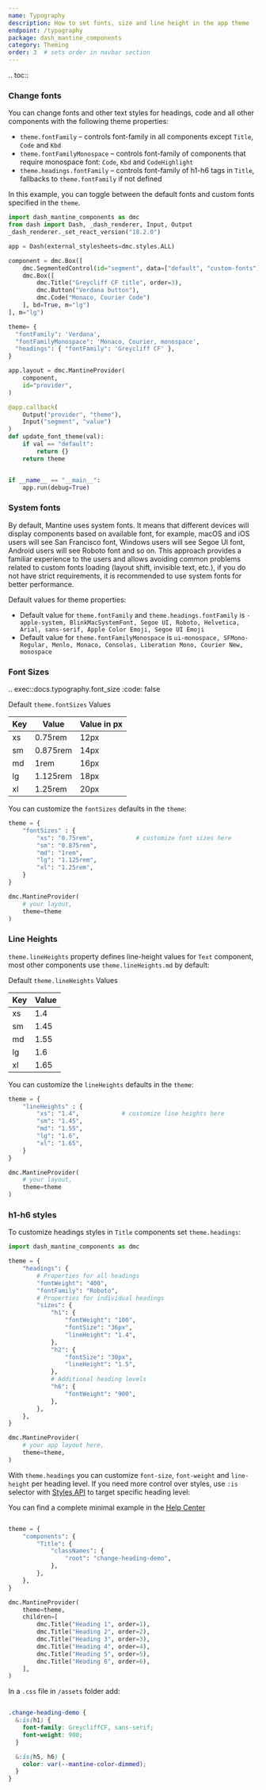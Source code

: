```yaml
---
name: Typography
description: How to set fonts, size and line height in the app theme
endpoint: /typography
package: dash_mantine_components
category: Theming
order: 3  # sets order in navbar section
---
```


.. toc::

### Change fonts

You can change fonts and other text styles for headings, code and all other components with the following theme properties:

- `theme.fontFamily` – controls font-family in all components except `Title`, `Code` and `Kbd`
- `theme.fontFamilyMonospace` – controls font-family of components that require monospace font: `Code`, `Kbd` and `CodeHighlight`
- `theme.headings.fontFamily` – controls font-family of h1-h6 tags in `Title`, fallbacks to `theme.fontFamily` if not defined

In this example, you can toggle between the default fonts and custom fonts specified in the `theme`.

```python
import dash_mantine_components as dmc
from dash import Dash, _dash_renderer, Input, Output
_dash_renderer._set_react_version("18.2.0")

app = Dash(external_stylesheets=dmc.styles.ALL)

component = dmc.Box([
    dmc.SegmentedControl(id="segment", data=["default", "custom-fonts"], value="default"),
    dmc.Box([
        dmc.Title("Greycliff CF title", order=3),
        dmc.Button("Verdana button"),
        dmc.Code("Monaco, Courier Code")
    ], bd=True, m="lg")
], m="lg")

theme= {
  "fontFamily": 'Verdana',
  "fontFamilyMonospace": 'Monaco, Courier, monospace',
  "headings": { "fontFamily": 'Greycliff CF' },
}

app.layout = dmc.MantineProvider(
    component,
    id="provider",
)

@app.callback(
    Output("provider", "theme"),
    Input("segment", "value")
)
def update_font_theme(val):
    if val == "default":
        return {}
    return theme


if __name__ == "__main__":
    app.run(debug=True)
```

### System fonts
By default, Mantine uses system fonts. It means that different devices will display components based on available font,
for example, macOS and iOS users will see San Francisco font, Windows users will see Segoe UI font, Android users will
see Roboto font and so on. This approach provides a familiar experience to the users and allows avoiding common problems 
related to custom fonts loading (layout shift, invisible text, etc.), if you do not have strict requirements, it is 
recommended to use system fonts for better performance.

Default values for theme properties:

- Default value for `theme.fontFamily` and `theme.headings.fontFamily` is `-apple-system, BlinkMacSystemFont, Segoe UI, Roboto, Helvetica, Arial, sans-serif, Apple Color Emoji, Segoe UI Emoji`
- Default value for `theme.fontFamilyMonospace` is `ui-monospace, SFMono-Regular, Menlo, Monaco, Consolas, Liberation Mono, Courier New, monospace`


### Font Sizes

.. exec::docs.typography.font_size
    :code: false

Default `theme.fontSizes` Values

| Key | Value      | Value in px |
|-----|------------|-------------|
| xs  | 0.75rem    | 12px        |
| sm  | 0.875rem   | 14px        |
| md  | 1rem       | 16px        |
| lg  | 1.125rem   | 18px        |
| xl  | 1.25rem    | 20px        |

You can customize the `fontSizes` defaults in the `theme`: 
```python
theme = {
    "fontSizes" : {
        "xs": "0.75rem",            # customize font sizes here
        "sm": "0.875rem",
        "md": "1rem",
        "lg": "1.125rem",
        "xl": "1.25rem",
    }
}

dmc.MantineProvider(
    # your layout,
    theme=theme
)
```

### Line Heights

`theme.lineHeights` property defines line-height values for `Text` component, most other components use 
`theme.lineHeights.md` by default:

 Default `theme.lineHeights` Values


| Key | Value  |
|-----|--------|
| xs  | 1.4    |
| sm  | 1.45   |
| md  | 1.55   |
| lg  | 1.6    |
| xl  | 1.65   |

You can customize the `lineHeights` defaults in the `theme`:

```python
theme = {
    "lineHeights" : {
        "xs": "1.4",            # customize line heights here
        "sm": "1.45",
        "md": "1.55",
        "lg": "1.6",
        "xl": "1.65",
    }
}

dmc.MantineProvider(
    # your layout,
    theme=theme
)

```

### h1-h6 styles
To customize headings styles in `Title` components set `theme.headings`:

```python
import dash_mantine_components as dmc

theme = {
    "headings": {
        # Properties for all headings
        "fontWeight": "400",
        "fontFamily": "Roboto",
        # Properties for individual headings
        "sizes": {
            "h1": {
                "fontWeight": "100",
                "fontSize": "36px",
                "lineHeight": "1.4",
            },
            "h2": {
                "fontSize": "30px",
                "lineHeight": "1.5",
            },
            # Additional heading levels
            "h6": {
                "fontWeight": "900",
            },
        },
    },
}

dmc.MantineProvider(    
    # your app layout here,
    theme=theme,
)
```

With `theme.headings` you can customize `font-size`, `font-weight` and `line-height` per heading level. If you need
more control over styles, use `:is` selector with [Styles API](/styles-api) to target specific heading level:

You can find a complete minimal example in the [Help Center](https://github.com/snehilvj/dmc-docs/blob/main/help_center/theme/change_headings.py)

```python

theme = {
    "components": {
        "Title": {
            "classNames": {
                "root": "change-heading-demo",
            },
        },
    },
}

dmc.MantineProvider(
    theme=theme,
    children=[
        dmc.Title("Heading 1", order=1),
        dmc.Title("Heading 2", order=2),
        dmc.Title("Heading 3", order=3),
        dmc.Title("Heading 4", order=4),
        dmc.Title("Heading 5", order=5),
        dmc.Title("Heading 6", order=6),
    ],
)
```

In a `.css` file in `/assets` folder add:

```css

.change-heading-demo {
  &:is(h1) {
    font-family: GreycliffCF, sans-serif;
    font-weight: 900;
  }

  &:is(h5, h6) {
    color: var(--mantine-color-dimmed);
  }
}

```

